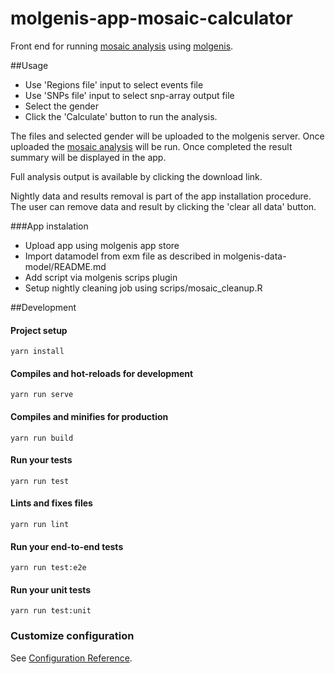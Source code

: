 # molgenis-app-mosaic-calculator

Front end for running [mosaic analysis](https://github.com/molgenis/mosaicr) using [molgenis](https://github.com/molgenis/molgenis). 

##Usage

- Use 'Regions file' input to select events file
- Use 'SNPs file' input to select snp-array output file
- Select the gender
- Click the 'Calculate' button to run the analysis.   

The files and selected gender will be uploaded to the molgenis server. 
Once uploaded the [mosaic analysis](https://github.com/molgenis/mosaicr) will be run.
Once completed the result summary will be displayed in the app.

Full analysis output is available by clicking the download link.

Nightly data and results removal is part of the app installation procedure. 
The user can remove data and result by clicking the 'clear all data' button.

###App instalation

- Upload app using molgenis app store
- Import datamodel from exm file as described in molgenis-data-model/README.md
- Add script via molgenis scrips plugin 
- Setup nightly cleaning job using scrips/mosaic_cleanup.R

##Development

#### Project setup
```
yarn install
```

#### Compiles and hot-reloads for development
```
yarn run serve
```

#### Compiles and minifies for production
```
yarn run build
```

#### Run your tests
```
yarn run test
```

#### Lints and fixes files
```
yarn run lint
```

#### Run your end-to-end tests
```
yarn run test:e2e
```

#### Run your unit tests
```
yarn run test:unit
```

### Customize configuration
See [Configuration Reference](https://cli.vuejs.org/config/).
